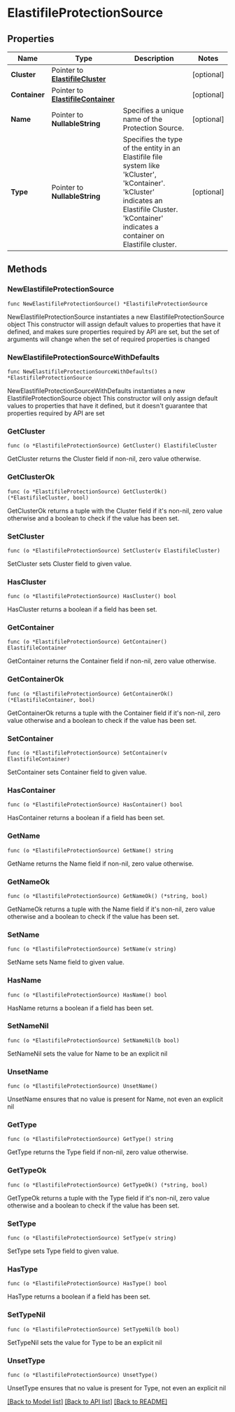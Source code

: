 # ElastifileProtectionSource

## Properties

Name | Type | Description | Notes
------------ | ------------- | ------------- | -------------
**Cluster** | Pointer to [**ElastifileCluster**](ElastifileCluster.md) |  | [optional] 
**Container** | Pointer to [**ElastifileContainer**](ElastifileContainer.md) |  | [optional] 
**Name** | Pointer to **NullableString** | Specifies a unique name of the Protection Source. | [optional] 
**Type** | Pointer to **NullableString** | Specifies the type of the entity in an Elastifile file system like &#39;kCluster&#39;, &#39;kContainer&#39;. &#39;kCluster&#39; indicates an Elastifile Cluster. &#39;kContainer&#39; indicates a container on Elastifile cluster. | [optional] 

## Methods

### NewElastifileProtectionSource

`func NewElastifileProtectionSource() *ElastifileProtectionSource`

NewElastifileProtectionSource instantiates a new ElastifileProtectionSource object
This constructor will assign default values to properties that have it defined,
and makes sure properties required by API are set, but the set of arguments
will change when the set of required properties is changed

### NewElastifileProtectionSourceWithDefaults

`func NewElastifileProtectionSourceWithDefaults() *ElastifileProtectionSource`

NewElastifileProtectionSourceWithDefaults instantiates a new ElastifileProtectionSource object
This constructor will only assign default values to properties that have it defined,
but it doesn't guarantee that properties required by API are set

### GetCluster

`func (o *ElastifileProtectionSource) GetCluster() ElastifileCluster`

GetCluster returns the Cluster field if non-nil, zero value otherwise.

### GetClusterOk

`func (o *ElastifileProtectionSource) GetClusterOk() (*ElastifileCluster, bool)`

GetClusterOk returns a tuple with the Cluster field if it's non-nil, zero value otherwise
and a boolean to check if the value has been set.

### SetCluster

`func (o *ElastifileProtectionSource) SetCluster(v ElastifileCluster)`

SetCluster sets Cluster field to given value.

### HasCluster

`func (o *ElastifileProtectionSource) HasCluster() bool`

HasCluster returns a boolean if a field has been set.

### GetContainer

`func (o *ElastifileProtectionSource) GetContainer() ElastifileContainer`

GetContainer returns the Container field if non-nil, zero value otherwise.

### GetContainerOk

`func (o *ElastifileProtectionSource) GetContainerOk() (*ElastifileContainer, bool)`

GetContainerOk returns a tuple with the Container field if it's non-nil, zero value otherwise
and a boolean to check if the value has been set.

### SetContainer

`func (o *ElastifileProtectionSource) SetContainer(v ElastifileContainer)`

SetContainer sets Container field to given value.

### HasContainer

`func (o *ElastifileProtectionSource) HasContainer() bool`

HasContainer returns a boolean if a field has been set.

### GetName

`func (o *ElastifileProtectionSource) GetName() string`

GetName returns the Name field if non-nil, zero value otherwise.

### GetNameOk

`func (o *ElastifileProtectionSource) GetNameOk() (*string, bool)`

GetNameOk returns a tuple with the Name field if it's non-nil, zero value otherwise
and a boolean to check if the value has been set.

### SetName

`func (o *ElastifileProtectionSource) SetName(v string)`

SetName sets Name field to given value.

### HasName

`func (o *ElastifileProtectionSource) HasName() bool`

HasName returns a boolean if a field has been set.

### SetNameNil

`func (o *ElastifileProtectionSource) SetNameNil(b bool)`

 SetNameNil sets the value for Name to be an explicit nil

### UnsetName
`func (o *ElastifileProtectionSource) UnsetName()`

UnsetName ensures that no value is present for Name, not even an explicit nil
### GetType

`func (o *ElastifileProtectionSource) GetType() string`

GetType returns the Type field if non-nil, zero value otherwise.

### GetTypeOk

`func (o *ElastifileProtectionSource) GetTypeOk() (*string, bool)`

GetTypeOk returns a tuple with the Type field if it's non-nil, zero value otherwise
and a boolean to check if the value has been set.

### SetType

`func (o *ElastifileProtectionSource) SetType(v string)`

SetType sets Type field to given value.

### HasType

`func (o *ElastifileProtectionSource) HasType() bool`

HasType returns a boolean if a field has been set.

### SetTypeNil

`func (o *ElastifileProtectionSource) SetTypeNil(b bool)`

 SetTypeNil sets the value for Type to be an explicit nil

### UnsetType
`func (o *ElastifileProtectionSource) UnsetType()`

UnsetType ensures that no value is present for Type, not even an explicit nil

[[Back to Model list]](../README.md#documentation-for-models) [[Back to API list]](../README.md#documentation-for-api-endpoints) [[Back to README]](../README.md)


